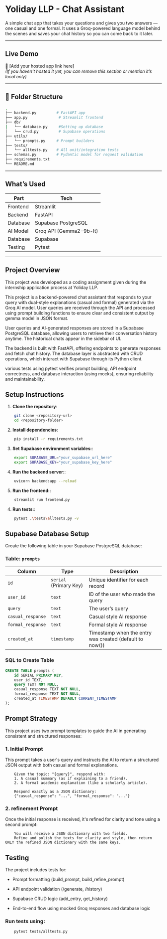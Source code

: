 # Yoliday LLP - Chat Assistant

A simple chat app that takes your questions and gives you two answers — one casual and one formal. It uses a Groq-powered language model behind the scenes and saves your chat history so you can come back to it later.

---

## Live Demo

🔗 [Add your hosted app link here]  
*(If you haven't hosted it yet, you can remove this section or mention it’s local only)*

---
## 📁 Folder Structure

```bash
.
├── backend.py         # FastAPI app
├── app.py              # Streamlit frontend
├── db/
|   └── database.py     #Setting up database
│   └── crud.py         # Supabase operations
├── utils/
│   └── prompts.py     # Prompt builders
├── tests/
│   └── alltests.py    # All unit/integration tests
├── schemas.py         # Pydantic model for request validation
├── requirements.txt
└── README.md
```
---

## What’s Used

| Part         | Tech                 |
|--------------|----------------------|
| Frontend     | Streamlit            |
| Backend      | FastAPI              |
| Database     | Supabase PostgreSQL  |
| AI Model     | Groq API (Gemma2-9b-It) |
| Database     | Supabase             |
| Testing      | Pytest               |

---

## Project Overview

This project was developed as a coding assignment given during the internship application process at Yoliday LLP. 

This project is a backend-powered chat assistant that responds to your query with dual-style explanations (casual and formal) generated via the Groq AI model. User queries are received through the API and processed using prompt building functions to ensure clear and consistent output by gemma model in JSON format.

User queries and AI-generated responses are stored in a Supabase PostgreSQL database, allowing users to retrieve their conversation history anytime. The historical chats appear in the sidebar of UI.

The backend is built with FastAPI, offering endpoints to generate responses and fetch chat history. The database layer is abstracted with CRUD operations, which interact with Supabase through its Python client.

various tests using pytest verifies prompt building, API endpoint correctness, and database interaction (using mocks), ensuring reliability and maintainability.



## Setup Instructions

1. **Clone the repository**: 
```bash
    git clone <repository-url>
    cd <repository-folder>

```

2. **Install dependencies**: 
```bash
    pip install -r requirements.txt
```

3. **Set Supabase environment variables:**: 
```bash
    export SUPABASE_URL="your_supabase_url_here"
    export SUPABASE_KEY="your_supabase_key_here"
```

4. **Run the backend server:**: 
```bash
    uvicorn backend:app --reload
```

5. **Run the frontend:**: 
```bash
    streamlit run frontend.py
```

4. **Run tests:**: 
```bash
    pytest .\tests\alltests.py -v
```

## Supabase Database Setup

Create the following table in your Supabase PostgreSQL database:

### Table: `prompts`

| Column          | Type                  | Description                                   |
|-----------------|-----------------------|-----------------------------------------------|
| `id`            | `serial` (Primary Key) | Unique identifier for each record             |
| `user_id`       | `text`                | ID of the user who made the query             |
| `query`         | `text`                | The user’s query                              |
| `casual_response`| `text`                | Casual style AI response                       |
| `formal_response`| `text`                | Formal style AI response                       |
| `created_at`    | `timestamp`           | Timestamp when the entry was created (default to now()) |


### SQL to Create Table

```sql
CREATE TABLE prompts (
    id SERIAL PRIMARY KEY,
    user_id TEXT,
    query TEXT NOT NULL,
    casual_response TEXT NOT NULL,
    formal_response TEXT NOT NULL,
    created_at TIMESTAMP DEFAULT CURRENT_TIMESTAMP
);
```


## Prompt Strategy
This project uses two prompt templates to guide the AI in generating consistent and structured responses:

### 1. Initial Prompt
This prompt takes a user's query and instructs the AI to return a structured JSON output with both casual and formal explanations.

```text
    Given the topic: "{query}", respond with:
    1. A casual summary (as if explaining to a friend).
    2. A formal academic explanation (like a scholarly article).

    Respond exactly as a JSON dictionary:
    {"casual_response": "...", "formal_response": "..."}
```

### 2. refinement Prompt
Once the initial response is received, it's refined for clarity and tone using a second prompt:
```text
    You will receive a JSON dictionary with two fields.
    Refine and polish the texts for clarity and style, then return ONLY the refined JSON dictionary with the same keys.
```


## Testing
The project includes tests for:

* Prompt formatting (build_prompt, build_refine_prompt)

* API endpoint validation (/generate, /history)

* Supabase CRUD logic (add_entry, get_history)

* End-to-end flow using mocked Groq responses and database logic


### Run tests using:
```bash
    pytest tests/alltests.py
```
